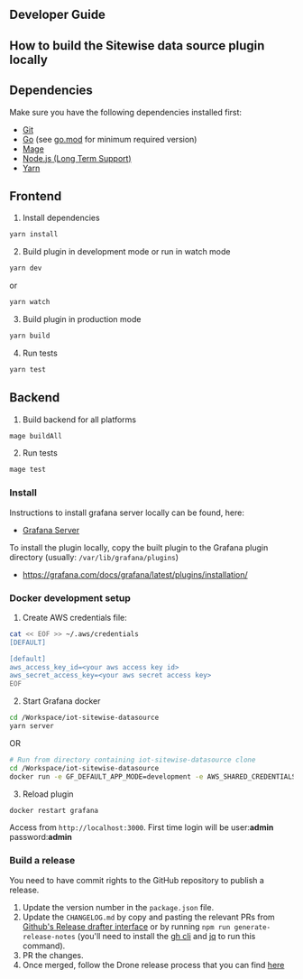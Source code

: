 ## Developer Guide

## How to build the Sitewise data source plugin locally

## Dependencies

Make sure you have the following dependencies installed first:

- [Git](https://git-scm.com/)
- [Go](https://golang.org/dl/) (see [go.mod](../go.mod#L3) for minimum required version)
- [Mage](https://magefile.org/)
- [Node.js (Long Term Support)](https://nodejs.org)
- [Yarn](https://yarnpkg.com)

## Frontend

1. Install dependencies

```BASH
yarn install
```

2. Build plugin in development mode or run in watch mode

```BASH
yarn dev
```

or

```BASH
yarn watch
```

3. Build plugin in production mode

```BASH
yarn build
```

4. Run tests

```BASH
yarn test
```

## Backend

1. Build backend for all platforms

```BASH
mage buildAll
```

2. Run tests

```BASH
mage test
```

### Install

Instructions to install grafana server locally can be found, here:

- [Grafana Server](https://grafana.com/docs/grafana/latest/installation/)

To install the plugin locally, copy the built plugin to the Grafana plugin directory (usually: `/var/lib/grafana/plugins`)

- https://grafana.com/docs/grafana/latest/plugins/installation/

### Docker development setup

1. Create AWS credentials file:

```BASH
cat << EOF >> ~/.aws/credentials
[DEFAULT]

[default]
aws_access_key_id=<your aws access key id>
aws_secret_access_key=<your aws secret access key>
EOF
```

2. Start Grafana docker

```BASH
cd /Workspace/iot-sitewise-datasource
yarn server
```

OR

```BASH
# Run from directory containing iot-sitewise-datasource clone
cd /Workspace/iot-sitewise-datasource
docker run -e GF_DEFAULT_APP_MODE=development -e AWS_SHARED_CREDENTIALS_FILE="/Users/grafana/.aws/credentials" -d -p 3000:3000 -v ~/.aws/:/Users/grafana/.aws/ -v "$(pwd)"/dist:/var/lib/grafana/plugins --name=grafana grafana/grafana:latest
```

3. Reload plugin

```BASH
docker restart grafana
```

Access from `http://localhost:3000`.
First time login will be user:**admin** password:**admin**

### Build a release

You need to have commit rights to the GitHub repository to publish a release.

1. Update the version number in the `package.json` file.
2. Update the `CHANGELOG.md` by copy and pasting the relevant PRs from [Github's Release drafter interface](https://github.com/grafana/iot-sitewise-datasource/releases/new) or by running `npm run generate-release-notes` (you'll need to install the [gh cli](https://cli.github.com/) and [jq](https://jqlang.github.io/jq/) to run this command).
3. PR the changes.
4. Once merged, follow the Drone release process that you can find [here](https://github.com/grafana/integrations-team/wiki/Plugin-Release-Process#drone-release-process)
